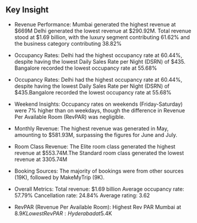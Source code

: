 ## Key Insight

* Revenue Performance:
Mumbai generated the highest revenue at $669M
Delhi generated the lowest revenue at $290.92M.
Total revenue stood at $1.69 billion, with the luxury segment contributing 61.62% and the business category contributing 38.82%

* Occupancy Rates:
Delhi had the highest occupancy rate at 60.44%, despite having the lowest Daily Sales Rate per Night (DSRN) of $435.
Bangalore recorded the lowest occupancy rate at 55.68%

* Occupancy Rates:
Delhi had the highest occupancy rate at 60.44%, despite having the lowest Daily Sales Rate per Night (DSRN) of $435.Bangalore recorded the lowest occupancy rate at 55.68%

* Weekend Insights:
Occupancy rates on weekends (Friday-Saturday) were 7% higher than on weekdays, though the difference in Revenue Per Available Room (RevPAR) was negligible.

* Monthly Revenue:
The highest revenue was generated in May, amounting to $581.93M, surpassing the figures for June and July.

* Room Class Revenue:
The Elite room class generated the highest revenue at $553.74M.The Standard room class generated the lowest revenue at 3305.74M

* Booking Sources:
The majority of bookings were from other sources (19K), followed by MakeMyTrip (9K).

* Overall Metrics:
Total revenue: $1.69 billion
Average occupancy rate: 57.79%
Cancellation rate: 24.84%
Average rating: 3.62

* RevPAR (Revenue Per Available Room):
Highest Rev PAR Mumbai at $8.9K
Lowest RevPAR: Hyderabad at $5.4K

